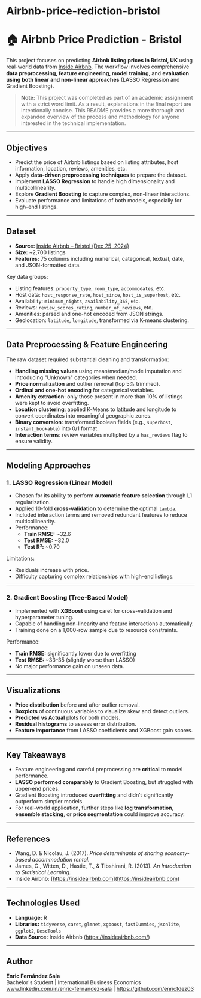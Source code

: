 # Airbnb-price-rediction-bristol
# 🏠 Airbnb Price Prediction - Bristol

This project focuses on predicting **Airbnb listing prices in Bristol, UK** using real-world data from [Inside Airbnb](http://insideairbnb.com/). The workflow involves comprehensive **data preprocessing, feature engineering, model training**, and **evaluation using both linear and non-linear approaches** (LASSO Regression and Gradient Boosting).

> **Note:** This project was completed as part of an academic assignment with a strict word limit. As a result, explanations in the final report are intentionally concise. This README provides a more thorough and expanded overview of the process and methodology for anyone interested in the technical implementation.

---

## Objectives

- Predict the price of Airbnb listings based on listing attributes, host information, location, reviews, amenities, etc.
- Apply **data-driven preprocessing techniques** to prepare the dataset.
- Implement **LASSO Regression** to handle high dimensionality and multicollinearity.
- Explore **Gradient Boosting** to capture complex, non-linear interactions.
- Evaluate performance and limitations of both models, especially for high-end listings.

---

## Dataset

- **Source:** [Inside Airbnb – Bristol (Dec 25, 2024)](https://data.insideairbnb.com/united-kingdom/england/bristol/2025-03-19/data/listings.csv.gz)
- **Size:** ~2,700 listings
- **Features:** 75 columns including numerical, categorical, textual, date, and JSON-formatted data.

Key data groups:
- Listing features: `property_type`, `room_type`, `accommodates`, etc.
- Host data: `host_response_rate`, `host_since`, `host_is_superhost`, etc.
- Availability: `minimum_nights`, `availability_365`, etc.
- Reviews: `review_scores_rating`, `number_of_reviews`, etc.
- Amenities: parsed and one-hot encoded from JSON strings.
- Geolocation: `latitude`, `longitude`, transformed via K-means clustering.

---

## Data Preprocessing & Feature Engineering

The raw dataset required substantial cleaning and transformation:

- **Handling missing values** using mean/median/mode imputation and introducing "Unknown" categories when needed.
- **Price normalization** and outlier removal (top 5% trimmed).
- **Ordinal and one-hot encoding** for categorical variables.
- **Amenity extraction**: only those present in more than 10% of listings were kept to avoid overfitting.
- **Location clustering**: applied K-Means to latitude and longitude to convert coordinates into meaningful geographic zones.
- **Binary conversion**: transformed boolean fields (e.g., `superhost`, `instant_bookable`) into 0/1 format.
- **Interaction terms**: review variables multiplied by a `has_reviews` flag to ensure validity.

---

##  Modeling Approaches

### 1. **LASSO Regression (Linear Model)**

- Chosen for its ability to perform **automatic feature selection** through L1 regularization.
- Applied 10-fold **cross-validation** to determine the optimal `lambda`.
- Included interaction terms and removed redundant features to reduce multicollinearity.
- Performance:
  - **Train RMSE:** ~32.6
  - **Test RMSE:** ~32.0
  - **Test R²:** ~0.70

Limitations:
- Residuals increase with price.
- Difficulty capturing complex relationships with high-end listings.

---

### 2. **Gradient Boosting (Tree-Based Model)**

- Implemented with **XGBoost** using caret for cross-validation and hyperparameter tuning.
- Capable of handling non-linearity and feature interactions automatically.
- Training done on a 1,000-row sample due to resource constraints.

Performance:
- **Train RMSE:** significantly lower due to overfitting
- **Test RMSE:** ~33–35 (slightly worse than LASSO)
- No major performance gain on unseen data.

---

##  Visualizations

- **Price distribution** before and after outlier removal.
- **Boxplots** of continuous variables to visualize skew and detect outliers.
- **Predicted vs Actual** plots for both models.
- **Residual histograms** to assess error distribution.
- **Feature importance** from LASSO coefficients and XGBoost gain scores.

---

## Key Takeaways

- Feature engineering and careful preprocessing are **critical** to model performance.
- **LASSO performed comparably** to Gradient Boosting, but struggled with upper-end prices.
- Gradient Boosting introduced **overfitting** and didn’t significantly outperform simpler models.
- For real-world application, further steps like **log transformation**, **ensemble stacking**, or **price segmentation** could improve accuracy.

---

## References

- Wang, D. & Nicolau, J. (2017). *Price determinants of sharing economy-based accommodation rental.*
- James, G., Witten, D., Hastie, T., & Tibshirani, R. (2013). *An Introduction to Statistical Learning.*
- Inside Airbnb: [https://insideairbnb.com](https://insideairbnb.com)

---

## Technologies Used

- **Language:** R
- **Libraries:** `tidyverse`, `caret`, `glmnet`, `xgboost`, `fastDummies`, `jsonlite`, `ggplot2`, `DescTools`
- **Data Source:** Inside Airbnb (https://insideairbnb.com/)

---

##  Author

**Enric Fernández Sala**  
Bachelor's Student | International Business Economics
www.linkedin.com/in/enric-fernandez-sala | https://github.com/enricfdez03


